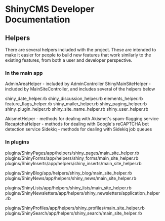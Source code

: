 # ShinyCMS Developer Documentation

## Helpers

There are several helpers included with the project. These are intended to make it easier for people to build new features that work similarly to the existing features, from both a user and developer perspective.

### In the main app

AdminAreaHelper - included by AdminController
ShinyMainSiteHelper - included by MainSiteController, and includes several of the helpers below

shiny_date_helper.rb
shiny_discussion_helper.rb
elements_helper.rb
feature_flags_helper.rb
shiny_mailer_helper.rb
shiny_paging_helper.rb
shiny_plugin_helper.rb
shiny_site_name_helper.rb
shiny_user_helper.rb

AkismetHelper - methods for dealing with Akismet's spam-flagging service
RecaptchaHelper - methods for dealing with Google's reCAPTCHA bot detection service
Sidekiq - methods for dealing with Sidekiq job queues

### In plugins

plugins/ShinyPages/app/helpers/shiny_pages/main_site_helper.rb
plugins/ShinyForms/app/helpers/shiny_forms/main_site_helper.rb
plugins/ShinyInserts/app/helpers/shiny_inserts/main_site_helper.rb

plugins/ShinyBlog/app/helpers/shiny_blog/main_site_helper.rb
plugins/ShinyNews/app/helpers/shiny_news/main_site_helper.rb

plugins/ShinyLists/app/helpers/shiny_lists/main_site_helper.rb
plugins/ShinyNewsletters/app/helpers/shiny_newsletters/application_helper.rb

plugins/ShinyProfiles/app/helpers/shiny_profiles/main_site_helper.rb
plugins/ShinySearch/app/helpers/shiny_search/main_site_helper.rb
